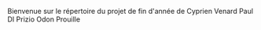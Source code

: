 Bienvenue sur le répertoire du projet de fin d'année de 
Cyprien Venard
Paul DI Prizio 
Odon Prouille
